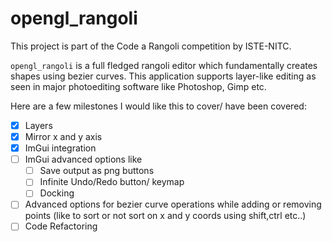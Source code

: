 # opengl_rangoli

This project is part of the Code a Rangoli competition by ISTE-NITC. 

```opengl_rangoli``` is a full fledged rangoli editor which fundamentally creates shapes using bezier curves. This application supports layer-like editing
as seen in major photoediting software like Photoshop, Gimp etc. 

Here are a few milestones I would like this to cover/ have been covered:

- [x] Layers
- [x] Mirror x and y axis
- [x] ImGui integration
- [ ] ImGui advanced options like
   - [ ] Save output as png buttons
   - [ ] Infinite Undo/Redo button/ keymap
   - [ ] Docking
- [ ] Advanced options for bezier curve operations while adding or removing points 
(like to sort or not sort on x and y coords using shift,ctrl etc..)
- [ ] Code Refactoring
